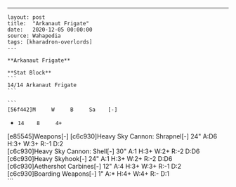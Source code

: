 ---
    layout: post
    title:  "Arkanaut Frigate"
    date:   2020-12-05 00:00:00
    source: Wahapedia
    tags: [kharadron-overlords]
    ---
    
    **Arkanaut Frigate**
    
    **Stat Block**
    ```
    14/14 Arkanaut Frigate
    ```
    
    ```
    [56f442]M     W     B     Sa    [-]
*     14    8     4+    
[e85545]Weapons[-]
[c6c930]Heavy Sky Cannon: Shrapnel[-]
24"    A:D6   H:3+   W:3+   R:-1   D:2   
[c6c930]Heavy Sky Cannon: Shell[-]
30"    A:1    H:3+   W:2+   R:-2   D:D6  
[c6c930]Heavy Skyhook[-]
24"    A:1    H:3+   W:2+   R:-2   D:D6  
[c6c930]Aethershot Carbines[-]
12"    A:4    H:3+   W:3+   R:-1   D:2   
[c6c930]Boarding Weapons[-]
1"     A:*    H:4+   W:4+   R:-    D:1   
    ```
    
    
    
